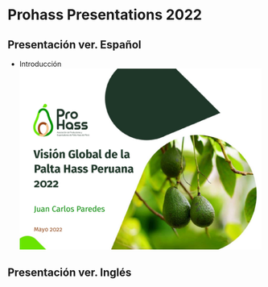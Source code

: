 # Prohass Presentations 2022

## Presentación ver. Español

- Introducción
![|100](/img/Presentacion2022img11.jpg)

## Presentación ver. Inglés

